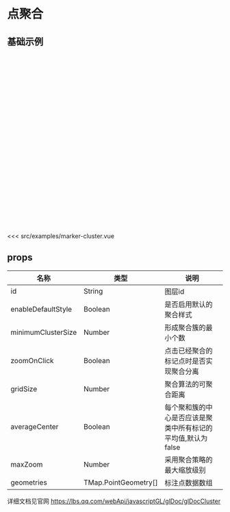  # 点聚合
 

## 基础示例
<div style="height:400px"><DemoMarkerCluster/></div>

<<< src/examples/marker-cluster.vue

## props

| 名称               | 类型                 | 说明                                                         |
| ------------------ | -------------------- | ------------------------------------------------------------ |
| id                 | String               | 图层id                                                       |
| enableDefaultStyle | Boolean              | 是否启用默认的聚合样式                                       |
| minimumClusterSize | Number               | 形成聚合簇的最小个数                                         |
| zoomOnClick        | Boolean              | 点击已经聚合的标记点时是否实现聚合分离                       |
| gridSize           | Number               | 聚合算法的可聚合距离                                         |
| averageCenter      | Boolean              | 每个聚和簇的中心是否应该是聚类中所有标记的平均值,默认为false |
| maxZoom            | Number               | 采用聚合策略的最大缩放级别                                   |
| geometries         | TMap.PointGeometry[] | 标注点数据数组                                               |


详细文档见官网 https://lbs.qq.com/webApi/javascriptGL/glDoc/glDocCluster